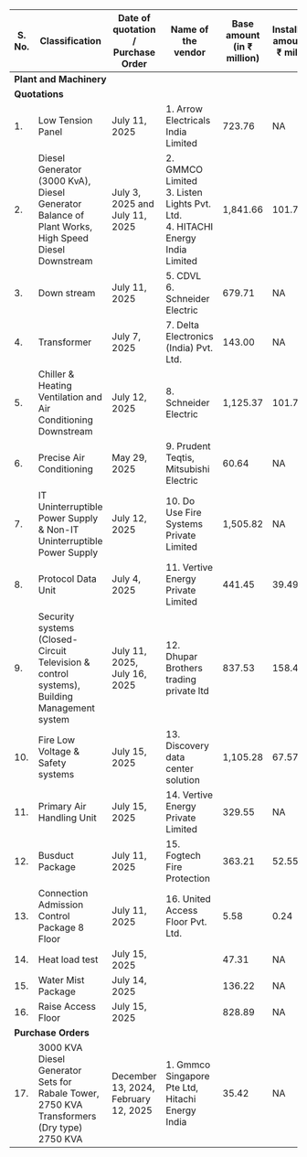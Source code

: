 <table><thead><tr><th>S. No.</th><th>Classification</th><th>Date of quotation / Purchase Order</th><th>Name of the vendor</th><th>Base amount (in ₹ million)</th><th>Installation amount (in ₹ million)</th><th>Tax Amount (in ₹ million)</th><th>Total amount (in ₹ million)</th><th>Expiry date</th></tr></thead><tbody><tr><td colspan="9"><strong>Plant and Machinery</strong></td></tr><tr><td colspan="9"><strong>Quotations</strong></td></tr><tr><td>1.</td><td>Low Tension Panel</td><td>July 11, 2025</td><td>1. Arrow Electricals India Limited</td><td>723.76</td><td>NA</td><td>NA</td><td>723.76</td><td>March 31, 2026</td></tr><tr><td>2.</td><td>Diesel Generator (3000 KvA), Diesel Generator Balance of Plant Works, High Speed Diesel Downstream</td><td>July 3, 2025 and July 11, 2025</td><td>2. GMMCO Limited<br>3. Listen Lights Pvt. Ltd.<br>4. HITACHI Energy India Limited</td><td>1,841.66</td><td>101.76</td><td>87.41</td><td>2,030.83</td><td>March 31, 2026</td></tr><tr><td>3.</td><td>Down stream</td><td>July 11, 2025</td><td>5. CDVL<br>6. Schneider Electric</td><td>679.71</td><td>NA</td><td>NA</td><td>679.71</td><td>March 31, 2026</td></tr><tr><td>4.</td><td>Transformer</td><td>July 7, 2025</td><td>7. Delta Electronics (India) Pvt. Ltd.</td><td>143.00</td><td>NA</td><td>NA</td><td>143.00</td><td>December 30, 2025</td></tr><tr><td>5.</td><td>Chiller & Heating Ventilation and Air Conditioning Downstream</td><td>July 12, 2025</td><td>8. Schneider Electric</td><td>1,125.37</td><td>101.76</td><td>NA</td><td>1,227.13</td><td>March 31, 2026</td></tr><tr><td>6.</td><td>Precise Air Conditioning</td><td>May 29, 2025</td><td>9. Prudent Teqtis, Mitsubishi Electric</td><td>60.64</td><td>NA</td><td>NA</td><td>60.64</td><td>March 31, 2026</td></tr><tr><td>7.</td><td>IT Uninterruptible Power Supply & Non-IT Uninterruptible Power Supply</td><td>July 12, 2025</td><td>10. Do Use Fire Systems Private Limited</td><td>1,505.82</td><td>NA</td><td>271.05</td><td>1,776.87</td><td>March 31, 2026</td></tr><tr><td>8.</td><td>Protocol Data Unit</td><td>July 4, 2025</td><td>11. Vertive Energy Private Limited</td><td>441.45</td><td>39.49</td><td>NA</td><td>480.94</td><td>March 31, 2026</td></tr><tr><td>9.</td><td>Security systems (Closed-Circuit Television & control systems), Building Management system</td><td>July 11, 2025, July 16, 2025</td><td>12. Dhupar Brothers trading private ltd</td><td>837.53</td><td>158.49</td><td>NA</td><td>996.02</td><td>March 31, 2026</td></tr><tr><td>10.</td><td>Fire Low Voltage & Safety systems</td><td>July 15, 2025</td><td>13. Discovery data center solution</td><td>1,105.28</td><td>67.579</td><td>NA</td><td>1,172.86</td><td>March 31, 2026</td></tr><tr><td>11.</td><td>Primary Air Handling Unit</td><td>July 15, 2025</td><td>14. Vertive Energy Private Limited</td><td>329.55</td><td>NA</td><td>92.27</td><td>421.82</td><td>March 31, 2026</td></tr><tr><td>12.</td><td>Busduct Package</td><td>July 11, 2025</td><td>15. Fogtech Fire Protection</td><td>363.21</td><td>52.55</td><td>NA</td><td>415.77</td><td>March 31, 2026</td></tr><tr><td>13.</td><td>Connection Admission Control Package 8 Floor</td><td>July 11, 2025</td><td>16. United Access Floor Pvt. Ltd.</td><td>5.58</td><td>0.24</td><td>NA</td><td>5.81</td><td>March 31, 2026</td></tr><tr><td>14.</td><td>Heat load test</td><td>July 15, 2025</td><td></td><td>47.31</td><td>NA</td><td>8.52</td><td>55.83</td><td>March 31, 2026</td></tr><tr><td>15.</td><td>Water Mist Package</td><td>July 14, 2025</td><td></td><td>136.22</td><td>NA</td><td>NA</td><td>136.22</td><td>March 31, 2026</td></tr><tr><td>16.</td><td>Raise Access Floor</td><td>July 15, 2025</td><td></td><td>828.89</td><td>NA</td><td>NA</td><td>828.89</td><td>March 31, 2026</td></tr><tr><td colspan="9"><strong>Purchase Orders</strong></td></tr><tr><td>17.</td><td>3000 KVA Diesel Generator Sets for Rabale Tower, 2750 KVA Transformers (Dry type) 2750 KVA</td><td>December 13, 2024, February 12, 2025</td><td>1. Gmmco Singapore Pte Ltd, Hitachi Energy India</td><td>35.42</td><td>NA</td><td>5.76</td><td>41.18</td><td>Valid until cancelled</td></tr></tbody></table>